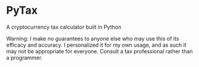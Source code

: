 # PyTax
 A cryptocurrency tax calculator built in Python
 
 Warning: I make no guarantees to anyone else who may use this of its efficacy and accuracy.  I personalized it for my own usage, and as such it may not be appropriate for everyone. Consult a tax professional rather than a programmer.
